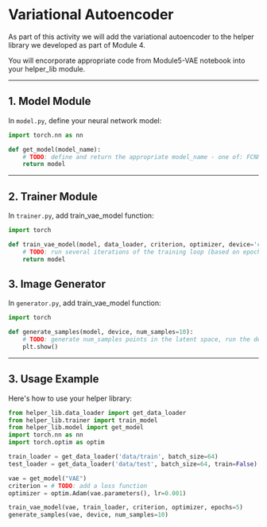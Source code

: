 # Variational Autoencoder

As part of this activity we will add the variational autoencoder to the helper library we developed as part of Module 4.

You will encorporate appropriate code from Module5-VAE notebook into your helper_lib module. 

---

## 1. Model Module

In `model.py`, define your neural network model:

```python
import torch.nn as nn

def get_model(model_name):
    # TODO: define and return the appropriate model_name - one of: FCNN, CNN, EnhancedCNN, VAE
    return model
```

---

## 2. Trainer Module

In `trainer.py`, add train_vae_model function:

```python
import torch

def train_vae_model(model, data_loader, criterion, optimizer, device='cpu', epochs=10):
    # TODO: run several iterations of the training loop (based on epochs parameter) and return the model
    return model
```

## 3. Image Generator

In `generator.py`, add train_vae_model function:

```python
import torch

def generate_samples(model, device, num_samples=10):
    # TODO: generate num_samples points in the latent space, run the decoder to construct an image, and plot the samples on a grid
    plt.show()
```

---

## 3. Usage Example

Here's how to use your helper library:

```python
from helper_lib.data_loader import get_data_loader
from helper_lib.trainer import train_model
from helper_lib.model import get_model
import torch.nn as nn
import torch.optim as optim

train_loader = get_data_loader('data/train', batch_size=64)
test_loader = get_data_loader('data/test', batch_size=64, train=False)

vae = get_model("VAE")
criterion = # TODO: add a loss function
optimizer = optim.Adam(vae.parameters(), lr=0.001)

train_vae_model(vae, train_loader, criterion, optimizer, epochs=5)
generate_samples(vae, device, num_samples=10)

```


